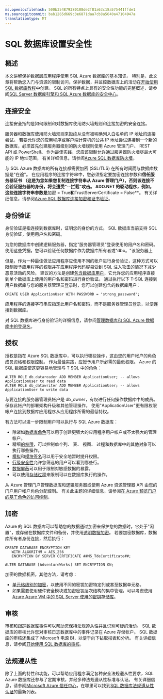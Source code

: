 ```yaml
---
ms.openlocfilehash: 500b354879380108de2f81a63c18a575441ffde1
ms.sourcegitcommit: bab1265d669c3e6871daa7cb8a5640a47104947a
translationtype: MT
---
```

<properties 
   pageTitle="SQL 数据库安全性概述" 
   description="了解 SQL Azure 数据库和 SQL Server 安全，包括云之间的差异和 SQL Server 内部谈到身份验证、 授权、 连接安全、 加密和法规遵从性。" 
   services="sql-database" 
   documentationCenter="" 
   authors="tmullaney" 
   manager="jeffreyg" 
   editor=""/>

<tags
   ms.service="sql-database"
   ms.devlang="NA"
   ms.topic="article"
   ms.tgt_pltfrm="NA"
   ms.workload="data-services" 
   ms.date="07/14/2015"
   ms.author="thmullan;jackr"/>


# SQL 数据库设置安全性

## 概述

本文讲解保护数据层应用程序使用 SQL Azure 数据库的基本知识。 特别是，此文章将帮助您入门与资源的限制访问，保护数据，并监控数据库上的活动在[开始使用 SQL 数据库教程](sql-database-get-started.md)中创建。 SQL 的所有特点上具有的安全性功能的完整概述，请参阅[SQL Server 数据库引擎和 SQL Azure 数据库的安全中心](https://msdn.microsoft.com/library/bb510589)。

## 连接安全

连接安全指的是如何限制和对数据库使用防火墙规则和连接加密的安全连接。

服务器和数据库使用防火墙规则来拒绝从没有被明确列入白名单的 IP 地址的连接尝试。 若要允许您的应用程序或客户端计算机的公共 IP 地址尝试连接到一个新的数据库，必须首先创建服务器级别的防火墙规则使用 Azure 管理门户、 REST API 或 PowerShell。 作为最佳实践，您应该限制允许通过服务器防火墙尽最大可能的 IP 地址范围。 有关详细信息，请参阅[Azure SQL 数据库防火墙](https://msdn.microsoft.com/library/ee621782)。

与 SQL Azure 数据库的所有连接都需要加密 (SSL/TLS) 在所有时间而与数据库数据是"在途"。 在应用程序的连接字符串中，您必须指定要加密连接参数和**信任服务器证书 （这是为您如果您复制连接字符串从 Azure 管理门户），否则该连接不会验证服务器的身份，将会遭受"--拦截"攻击。 ADO.NET 的驱动程序，例如，这些连接字符串参数是**加密 = True**和**TrustServerCertificate = False**。 有关详细信息，请参阅[Azure SQL 数据库连接加密和证书验证](https://msdn.microsoft.com/library/azure/ff394108#encryption)。


## 身份验证

身份验证是指连接到数据库时，证明您的身份的方式。 SQL 数据库当前支持 SQL 身份验证，使用用户名和密码。

为您的数据库中创建逻辑服务器，指定"服务器管理员"登录使用的用户名和密码。 使用这些凭据，您可以验证任何数据库作为数据库所有者或"dbo。"该服务器上

但是，作为一种最佳做法应用程序应使用不同的帐户进行身份验证，这种方式可以限制授予应用程序的权限并在应用程序代码容易受到 SQL 注入攻击的情况下减少恶意活动的风险。 建议的方法是创建[包含数据库用户](https://msdn.microsoft.com/library/ff929188)，它允许您的应用程序直接到单个数据库上使用的用户名和密码进行身份验证。 通过执行以下 T-SQL 连接到用户数据库与您的服务器管理员登录时，您可以创建包含的数据库用户︰

```
CREATE USER ApplicationUser WITH PASSWORD = 'strong_password';
```

应用程序的连接字符串应指定此用户名和密码，而不是服务器管理员登录，以便连接到数据库。

对 SQL 数据库进行身份验证的详细信息，请参阅[管理数据库和 SQL Azure 数据库中的登录名](https://msdn.microsoft.com/library/ee336235)。


## 授权
授权是指在 Azure SQL 数据库中，可以执行哪些操作，这由您的用户帐户的角色成员资格和权限控制。 作为最佳实践，应授予用户所必需的最低权限。 Azure 的 SQL 数据库使这更容易地管理与 T SQL 中的角色︰

```
ALTER ROLE db_datareader ADD MEMBER ApplicationUser; -- allows ApplicationUser to read data
ALTER ROLE db_datawriter ADD MEMBER ApplicationUser; -- allows ApplicationUser to write data
```

与要连接的服务器管理员帐户是 db_owner，有权进行任何操作数据库中的成员。 保存此帐户的部署架构升级和其他管理操作。 使用"ApplicationUser"更有限权限帐户连接到数据库应用程序从应用程序所需的最低特权。

有方法可以进一步限制用户可以执行与 SQL Azure 数据库︰

* 除诸如[数据库角色](https://msdn.microsoft.com/library/ms189121)可以用于创建更强大的应用程序用户帐户或不太强大的管理帐户。
* 精细[的权限](https://msdn.microsoft.com/library/ms191291)，可以控制单个列、 表、 视图、 过程和数据库中的其他对象可以执行哪些操作。
* [模拟](https://msdn.microsoft.com/library/vstudio/bb669087)和[模块签名](https://msdn.microsoft.com/library/bb669102)可以用于安全地暂时提升权限。
* [行级安全性](https://msdn.microsoft.com/library/dn765131)允许您筛选的用户可以看到哪些行。
* [数据屏蔽](sql-database-dynamic-data-masking-get-started.md)可以用于限制对敏感数据的暴露。
* 可以使用[存储过程](https://msdn.microsoft.com/library/ms190782)来限制可以在数据库执行的操作。

从 Azure 管理门户管理数据库和逻辑服务器或使用 Azure 资源管理器 API 由您的门户用户帐户角色分配控制。 有关此主题的详细信息，请参阅[在 Azure 预览门户的基于角色的访问控制](../role-based-access-control-configure.md)。


## 加密

Azure 的 SQL 数据库可以帮助您的数据通过加密来保护您的数据时，它处于"闲置"，或存储在数据库文件和备份，并使用[透明数据加密](http://go.microsoft.com/fwlink/?LinkId=526242)。 若要加密数据库，数据库所有者身份连接，然后执行︰

```
CREATE DATABASE ENCRYPTION KEY 
   WITH ALGORITHM = AES_256 
   ENCRYPTION BY SERVER CERTIFICATE ##MS_TdeCertificate##;
   
ALTER DATABASE [AdventureWorks] SET ENCRYPTION ON;
```

加密的数据机密，其他方法，请考虑︰

* [单元格级别的加密](https://msdn.microsoft.com/library/ms179331.aspx)，以使用不同的密钥加密特定列或甚至数据单元格。
* 如果需要使用硬件安全模块或加密密钥层次结构的集中管理，可以考虑使用[Azure Azure VM 中的 SQL Server 使用的密钥存储库](http://blogs.technet.com/b/kv/archive/2015/01/12/using-the-key-vault-for-sql-server-encryption.aspx)。


## 审核

审核和跟踪数据库事件可以帮助您保持法规遵从性并且识别可疑的活动。 SQL 数据库的审核允许您对审核日志数据库中的事件记录在 Azure 存储帐户。 SQL 数据库的审核还集成了 Microsoft 电源 BI，以便于向下钻取报表和分析。 有关详细信息，请参阅[开始使用 SQL 数据库的审核](sql-database-auditing-get-started.md)。

## 法规遵从性

除了上面的特性和功能，可以帮助应用程序满足各种安全法规遵从性要求，SQL Azure 数据库还参与了定期审核，并经多种法规遵从性标准与认证。 有关详细信息，请参阅[Microsoft Azure 信任中心](http://azure.microsoft.com/support/trust-center/)，在哪里可以找到[SQL 数据库法规遵从性认证](http://azure.microsoft.com/support/trust-center/services/)的最新列表。
 
